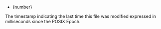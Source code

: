 <!-- YAML
added: v8.1.0
-->

* {number}

The timestamp indicating the last time this file was modified expressed in
milliseconds since the POSIX Epoch.

